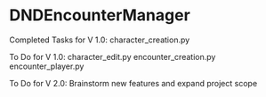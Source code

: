 ﻿# DNDEncounterManager

Completed Tasks for V 1.0:
character_creation.py

To Do for V 1.0:
character_edit.py
encounter_creation.py
encounter_player.py

To Do for V 2.0:
Brainstorm new features and expand project scope
